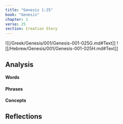 ```yaml
---
title: "Genesis 1:25"
book: "Genesis"
chapter: 1
verse: 25
section: Creation Story
---
```

![[/Greek/Genesis/001/Genesis-001-025G.md#Text]]
![[/Hebrew/Genesis/001/Genesis-001-025H.md#Text]]

## Analysis

#### Words

#### Phrases

#### Concepts

## Reflections
